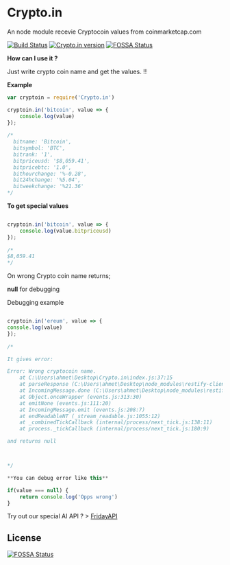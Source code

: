 # Crypto.in
An node module recevie Cryptocoin values from coinmarketcap.com

[![Build Status](https://travis-ci.org/ahmtcn123/Crypto.in.svg?branch=master)](https://travis-ci.org/ahmtcn123/Crypto.in) [![Crypto.in version](https://img.shields.io/badge/Crypto.in-v1.0.9-ff69b4.svg)](https://www.npmjs.com/package/crypto.in)
[![FOSSA Status](https://app.fossa.io/api/projects/git%2Bgithub.com%2Fahmtcn123%2FCrypto.in.svg?type=shield)](https://app.fossa.io/projects/git%2Bgithub.com%2Fahmtcn123%2FCrypto.in?ref=badge_shield)


**How can I use it ?**

Just write crypto coin name and get the values. !!

**Example**
```js
var cryptoin = require('Crypto.in')

cryptoin.in('bitcoin', value => {
	console.log(value)
});
  
/*
  bitname: 'Bitcoin',
  bitsymbol: 'BTC',
  bitrank: '1',
  bitpriceusd: '$8,059.41',
  bitpricebtc: '1.0',
  bithourchange: '%-0.28',
  bit24hchange: '%5.04',
  bitweekchange: '%21.36'   
*/
```

**To get special values**

```js

cryptoin.in('bitcoin', value => {
	console.log(value.bitpriceusd)
});
  
/*
$8,059.41
*/

```

On wrong Crypto coin name returns;

**null** for debugging


Debugging example
```js

cryptoin.in('ereum', value => {
console.log(value)
});
  
/*

It gives error:

Error: Wrong cryptocoin name.
    at C:\Users\ahmet\Desktop\Crypto.in\index.js:37:15
    at parseResponse (C:\Users\ahmet\Desktop\node_modules\restify-clients\lib\JsonClient.js:118:9)
    at IncomingMessage.done (C:\Users\ahmet\Desktop\node_modules\restify-clients\lib\StringClient.js:209:13)
    at Object.onceWrapper (events.js:313:30)
    at emitNone (events.js:111:20)
    at IncomingMessage.emit (events.js:208:7)
    at endReadableNT (_stream_readable.js:1055:12)
    at _combinedTickCallback (internal/process/next_tick.js:138:11)
    at process._tickCallback (internal/process/next_tick.js:180:9)

and returns null 



*/

**You can debug error like this**

if(value === null) {
	return console.log('Opps wrong')
}


```


Try out our special AI API ? > [FridayAPI](https://intelligentthings.github.io/FridayAPI/ "See docs")


## License
[![FOSSA Status](https://app.fossa.io/api/projects/git%2Bgithub.com%2Fahmtcn123%2FCrypto.in.svg?type=large)](https://app.fossa.io/projects/git%2Bgithub.com%2Fahmtcn123%2FCrypto.in?ref=badge_large)